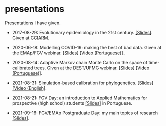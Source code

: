 # presentations
Presentations I have given.

- 2017-08-29: Evolutionary epidemiology in the 21st century. [[Slides]](https://github.com/maxbiostat/presentations/blob/master/PDF/2017_LMCarvalho_CCIARM.pdf). Given at [CCIARM](http://www.lac.inpe.br/cciarm/).

- 2020-06-18: Modelling COVID-19: making the best of bad data. Given at the EMAp/FGV webinar. [[Slides]](https://github.com/maxbiostat/presentations/blob/master/PDF/LMCarvalho_COVID19_modelling.pdf) [[Video (Portuguese)] ](https://www.youtube.com/watch?v=Wf6AiAsIR0Y&t=4543s).

- 2020-08-14: Adaptive Markov chain Monte Carlo on the space of time-calibrated trees. Given at the DEST/UFMG webinar. [[Slides]](https://github.com/maxbiostat/presentations/blob/master/PDF/2020_LMCarvalho_MCM_Phylo.pdf)  [[Video (Portuguese)]](https://www.youtube.com/watch?v=CBp9K7dWLOU).

- 2021-08-31: Simulation-based calibration for phylogenetics. [[Slides]](https://github.com/maxbiostat/presentations/blob/master/PDF/SBC_phylo_StanConnect2021.pdf) [[Video (English]](https://youtu.be/SbgAMkN18dA?t=5150). 

- 2021-08-21: FGV Day: an introduction to Applied Mathematics for prospective (high school) students [[Slides]](https://github.com/maxbiostat/presentations/blob/master/PDF/2021_FGV_day.pdf) in Portuguese.

- 2021-09-16: FGV/EMAp Postgraduate Day: my main topics of research [[Slides]](https://github.com/maxbiostat/presentations/blob/master/PDF/EMAp_postgrad_2021.pdf).
